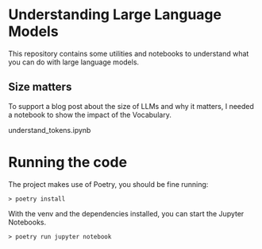 # Understanding Large Language Models
This repository contains some utilities and notebooks to understand what you can do with large language models. 

## Size matters
To support a blog post about the size of LLMs and why it matters, I needed a notebook to show the impact of the Vocabulary.

understand_tokens.ipynb

# Running the code
The project makes use of Poetry, you should be fine running:

```
> poetry install
```

With the venv and the dependencies installed, you can start the Jupyter Notebooks.

```
> poetry run jupyter notebook
```
